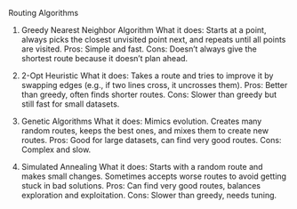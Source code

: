 Routing Algorithms

1. Greedy Nearest Neighbor Algorithm
What it does: Starts at a point, always picks the closest unvisited point next, and repeats until all points are visited.
Pros: Simple and fast.
Cons: Doesn’t always give the shortest route because it doesn’t plan ahead.

2. 2-Opt Heuristic
What it does: Takes a route and tries to improve it by swapping edges (e.g., if two lines cross, it uncrosses them).
Pros: Better than greedy, often finds shorter routes.
Cons: Slower than greedy but still fast for small datasets.

3. Genetic Algorithms
What it does: Mimics evolution. Creates many random routes, keeps the best ones, and mixes them to create new routes.
Pros: Good for large datasets, can find very good routes.
Cons: Complex and slow.

4. Simulated Annealing
What it does: Starts with a random route and makes small changes. Sometimes accepts worse routes to avoid getting stuck in bad solutions.
Pros: Can find very good routes, balances exploration and exploitation.
Cons: Slower than greedy, needs tuning.

